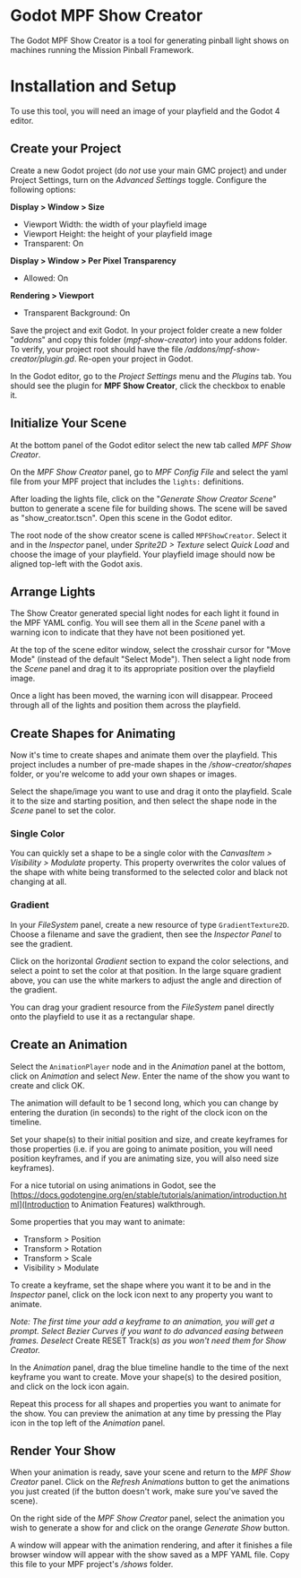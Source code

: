 # Godot MPF Show Creator

The Godot MPF Show Creator is a tool for generating pinball light shows on machines running the Mission Pinball Framework.

# Installation and Setup

To use this tool, you will need an image of your playfield and the Godot 4 editor.

## Create your Project

Create a new Godot project (do *not* use your main GMC project) and under Project Settings, turn on the *Advanced Settings* toggle. Configure the following options:

**Display > Window > Size**
* Viewport Width: the width of your playfield image
* Viewport Height: the height of your playfield image
* Transparent: On

**Display > Window > Per Pixel Transparency**
* Allowed: On

**Rendering > Viewport**
* Transparent Background: On

Save the project and exit Godot. In your project folder create a new folder "*addons*" and copy this folder (*mpf-show-creator*) into your addons folder. To verify, your project root should have the file */addons/mpf-show-creator/plugin.gd*. Re-open your project in Godot.

In the Godot editor, go to the *Project Settings* menu and the *Plugins* tab. You should see the plugin for **MPF Show Creator**, click the checkbox to enable it.

## Initialize Your Scene

At the bottom panel of the Godot editor select the new tab called *MPF Show Creator*.

On the *MPF Show Creator* panel, go to *MPF Config File* and select the yaml file from your MPF project that includes the `lights:` definitions.

After loading the lights file, click on the "*Generate Show Creator Scene*" button to generate a scene file for building shows. The scene will be saved as "show_creator.tscn". Open this scene in the Godot editor.

The root node of the show creator scene is called `MPFShowCreator`. Select it and in the *Inspector* panel, under *Sprite2D > Texture* select *Quick Load* and choose the image of your playfield. Your playfield image should now be aligned top-left with the Godot axis.

## Arrange Lights

The Show Creator generated special light nodes for each light it found in the MPF YAML config. You will see them all in the *Scene* panel with a warning icon to indicate that they have not been positioned yet.

At the top of the scene editor window, select the crosshair cursor for "Move Mode" (instead of the default "Select Mode"). Then select a light node from the *Scene* panel and drag it to its appropriate position over the playfield image.

Once a light has been moved, the warning icon will disappear. Proceed through all of the lights and position them across the playfield.

## Create Shapes for Animating

Now it's time to create shapes and animate them over the playfield. This project includes a number of pre-made shapes in the */show-creator/shapes* folder, or you're welcome to add your own shapes or images.

Select the shape/image you want to use and drag it onto the playfield. Scale it to the size and starting position, and then select the shape node in the *Scene* panel to set the color.

### Single Color

You can quickly set a shape to be a single color with the *CanvasItem > Visibility > Modulate* property. This property overwrites the color values of the shape with white being transformed to the selected color and black not changing at all.

### Gradient

In your *FileSystem* panel, create a new resource of type `GradientTexture2D`. Choose a filename and save the gradient, then see the *Inspector Panel* to see the gradient.

Click on the horizontal *Gradient* section to expand the color selections, and select a point to set the color at that position. In the large square gradient above, you can use the white markers to adjust the angle and direction of the gradient.

You can drag your gradient resource from the *FileSystem* panel directly onto the playfield to use it as a rectangular shape.

## Create an Animation

Select the `AnimationPlayer` node and in the *Animation* panel at the bottom, click on *Animation* and select *New*. Enter the name of the show you want to create and click OK.

The animation will default to be 1 second long, which you can change by entering the duration (in seconds) to the right of the clock icon on the timeline.

Set your shape(s) to their initial position and size, and create keyframes for those properties (i.e. if you are going to animate position, you will need position keyframes, and if you are animating size, you will also need size keyframes).

For a nice tutorial on using animations in Godot, see the [https://docs.godotengine.org/en/stable/tutorials/animation/introduction.html](Introduction to Animation Features) walkthrough.

Some properties that you may want to animate:

* Transform > Position
* Transform > Rotation
* Transform > Scale
* Visibility > Modulate

To create a keyframe, set the shape where you want it to be and in the *Inspector* panel, click on the lock icon next to any property you want to animate.

*Note: The first time your add a keyframe to an animation, you will get a prompt. Select Bezier Curves if you want to do advanced easing between frames. Deselect* Create RESET Track(s) *as you won't need them for Show Creator.*

In the *Animation* panel, drag the blue timeline handle to the time of the next keyframe you want to create. Move your shape(s) to the desired position, and click on the lock icon again.

Repeat this process for all shapes and properties you want to animate for the show. You can preview the animation at any time by pressing the Play icon in the top left of the *Animation* panel.

## Render Your Show

When your animation is ready, save your scene and return to the *MPF Show Creator* panel. Click on the *Refresh Animations* button to get the animations you just created (if the button doesn't work, make sure you've saved the scene).

On the right side of the *MPF Show Creator* panel, select the animation you wish to generate a show for and click on the orange *Generate Show* button.

A window will appear with the animation rendering, and after it finishes a file browser window will appear with the show saved as a MPF YAML file. Copy this file to your MPF project's */shows* folder.
